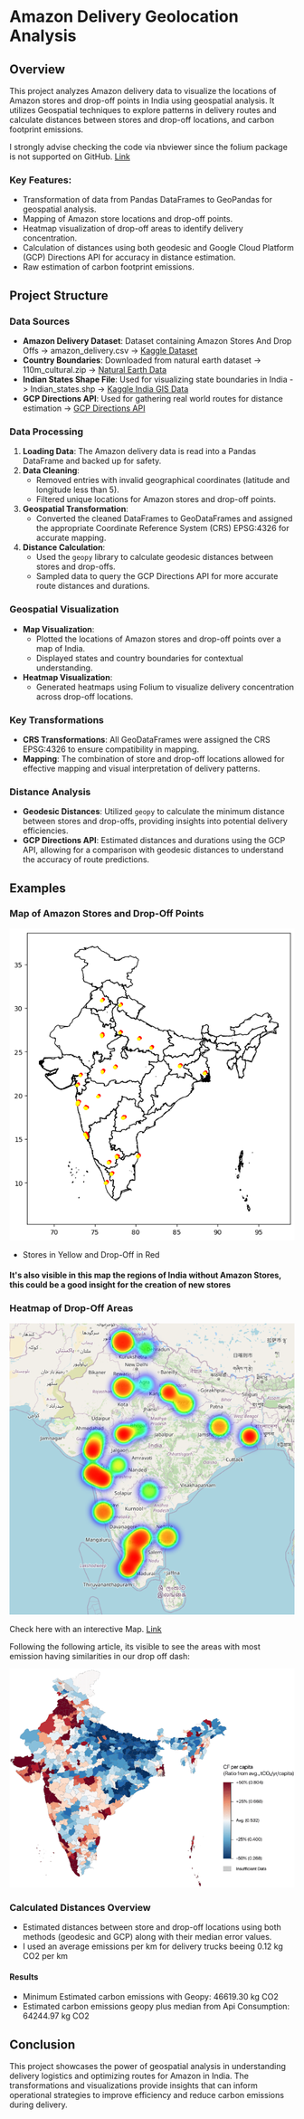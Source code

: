 # Amazon Delivery Geolocation Analysis

## Overview
This project analyzes Amazon delivery data to visualize the locations of Amazon stores and drop-off points in India using geospatial analysis. It utilizes Geospatial techniques to explore patterns in delivery routes and calculate distances between stores and drop-off locations, and carbon footprint emissions.

I strongly advise checking the code via nbviewer since the folium package is not supported on GitHub. [Link](https://nbviewer.org/github/lucasjmorgado/DA-GEO-Amazon-Logistics/blob/main/Amazon_Geo.ipynb)

### Key Features:
- Transformation of data from Pandas DataFrames to GeoPandas for geospatial analysis.
- Mapping of Amazon store locations and drop-off points.
- Heatmap visualization of drop-off areas to identify delivery concentration.
- Calculation of distances using both geodesic and Google Cloud Platform (GCP) Directions API for accuracy in distance estimation.
- Raw estimation of carbon footprint emissions.

## Project Structure

### Data Sources
- **Amazon Delivery Dataset**: Dataset containing Amazon Stores And Drop Offs -> amazon_delivery.csv -> [Kaggle Dataset](https://www.kaggle.com/datasets/sujalsuthar/amazon-delivery-dataset) 
- **Country Boundaries**: Downloaded from natural earth dataset -> 110m_cultural.zip -> [Natural Earth Data](https://www.naturalearthdata.com/downloads/110m-cultural-vectors/)
- **Indian States Shape File**: Used for visualizing state boundaries in India -> Indian_states.shp -> [Kaggle India GIS Data](https://www.kaggle.com/datasets/nehaprabhavalkar/india-gis-data/data)
- **GCP Directions API**: Used for gathering real world routes for distance estimation -> [GCP Directions API](https://developers.google.com/maps/documentation/directions/overview?hl=pt-br)


### Data Processing
1. **Loading Data**: The Amazon delivery data is read into a Pandas DataFrame and backed up for safety.
2. **Data Cleaning**: 
   - Removed entries with invalid geographical coordinates (latitude and longitude less than 5).
   - Filtered unique locations for Amazon stores and drop-off points.
3. **Geospatial Transformation**: 
   - Converted the cleaned DataFrames to GeoDataFrames and assigned the appropriate Coordinate Reference System (CRS) EPSG:4326 for accurate mapping.
4. **Distance Calculation**: 
   - Used the `geopy` library to calculate geodesic distances between stores and drop-offs.
   - Sampled data to query the GCP Directions API for more accurate route distances and durations.

### Geospatial Visualization
- **Map Visualization**: 
  - Plotted the locations of Amazon stores and drop-off points over a map of India.
  - Displayed states and country boundaries for contextual understanding.
- **Heatmap Visualization**: 
  - Generated heatmaps using Folium to visualize delivery concentration across drop-off locations.

### Key Transformations
- **CRS Transformations**: All GeoDataFrames were assigned the CRS EPSG:4326 to ensure compatibility in mapping.
- **Mapping**: The combination of store and drop-off locations allowed for effective mapping and visual interpretation of delivery patterns.
  
### Distance Analysis
- **Geodesic Distances**: Utilized `geopy` to calculate the minimum distance between stores and drop-offs, providing insights into potential delivery efficiencies.
- **GCP Directions API**: Estimated distances and durations using the GCP API, allowing for a comparison with geodesic distances to understand the accuracy of route predictions.

## Examples
### Map of Amazon Stores and Drop-Off Points
![Amazon Delivery Map](https://raw.githubusercontent.com/lucasjmorgado/DA-GEO-Amazon-Logistics/refs/heads/main/dash0.png) 
- Stores in Yellow and Drop-Off in Red

#### It's also visible in this map the regions of India without Amazon Stores, this could be a good insight for the creation of new stores

### Heatmap of Drop-Off Areas
![Drop-Off Heatmap](https://raw.githubusercontent.com/lucasjmorgado/DA-GEO-Amazon-Logistics/refs/heads/main/dash1.png) 

Check here with an interective Map. [Link](https://nbviewer.org/github/lucasjmorgado/DA-GEO-Amazon-Logistics/blob/main/amazon_dropoff_heatmap.html)

Following the following article, its visible to see the areas with most emission having similarities in our drop off dash:

![CO2 Emissions in India](https://raw.githubusercontent.com/lucasjmorgado/DA-GEO-Amazon-Logistics/refs/heads/main/SourceStudy0.png) 

### Calculated Distances Overview
- Estimated distances between store and drop-off locations using both methods (geodesic and GCP) along with their median error values.
- I used an average emissions per km for delivery trucks beeing 0.12 kg CO2 per km

#### Results
- Minimum Estimated carbon emissions with Geopy: 46619.30 kg CO2
- Estimated carbon emissions geopy plus median from Api Consumption: 64244.97 kg CO2
  
## Conclusion
This project showcases the power of geospatial analysis in understanding delivery logistics and optimizing routes for Amazon in India. The transformations and visualizations provide insights that can inform operational strategies to improve efficiency and reduce carbon emissions during delivery. 
